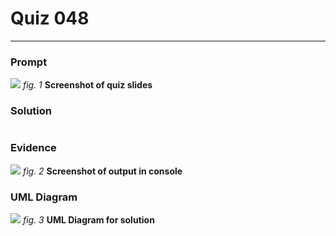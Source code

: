 # Quiz 048
<hr>

### Prompt
![](images/quiz_001_slide.png)
*fig. 1* **Screenshot of quiz slides**

### Solution
```.py

```

### Evidence
![](images/quiz_001_evidence.png)
*fig. 2* **Screenshot of output in console**

### UML Diagram
![](images/quiz_001_bool.jpeg)
*fig. 3* **UML Diagram for solution**